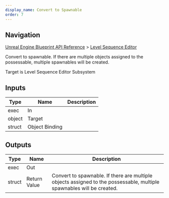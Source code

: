 ```yaml
---
display_name: Convert to Spawnable
order: 7
---
```

## Navigation

[Unreal Engine Blueprint API Reference](https://dev.epicgames.com/documentation/en-us/unreal-engine/BlueprintAPI) > [Level Sequence Editor](https://dev.epicgames.com/documentation/en-us/unreal-engine/BlueprintAPI/LevelSequenceEditor)

Convert to spawnable. If there are multiple objects assigned to the possessable, multiple spawnables will be created.

Target is Level Sequence Editor Subsystem

## Inputs

| Type | Name | Description |
| --- | --- | --- |
| exec | In |  |
| object | Target |  |
| struct | Object Binding |  |

## Outputs

| Type | Name | Description |
| --- | --- | --- |
| exec | Out |  |
| struct | Return Value | Convert to spawnable. If there are multiple objects assigned to the possessable, multiple spawnables will be created. |

